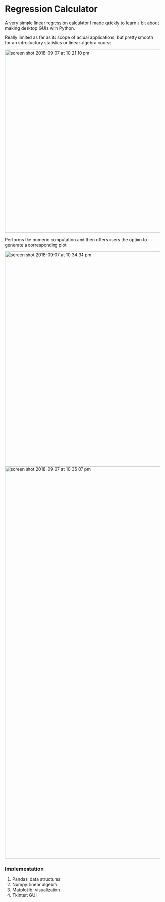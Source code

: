 # Regression Calculator

A very simple linear regression calculator I made quickly to learn a bit about making desktop GUIs with Python.

Really limited as far as its scope of actual applications, but pretty smooth for an introductory statistics or linear algebra course.

<img width="595" alt="screen shot 2018-09-07 at 10 21 10 pm" src="https://user-images.githubusercontent.com/37029617/45249474-e5abc400-b2ee-11e8-96e1-d0f1c7041bca.png">

Performs the numeric computation and then offers users the option to generate a corresponding plot

<img width="697" alt="screen shot 2018-09-07 at 10 34 34 pm" src="https://user-images.githubusercontent.com/37029617/45249479-04aa5600-b2ef-11e8-9288-cc4aafa8e8d2.png">

<img width="1276" alt="screen shot 2018-09-07 at 10 35 07 pm" src="https://user-images.githubusercontent.com/37029617/45249482-11c74500-b2ef-11e8-9fab-c98fa8849830.png">

### Implementation
1) Pandas: data structures
2) Numpy: linear algebra
3) Matplotlib: visualization
4) Tkinter: GUI